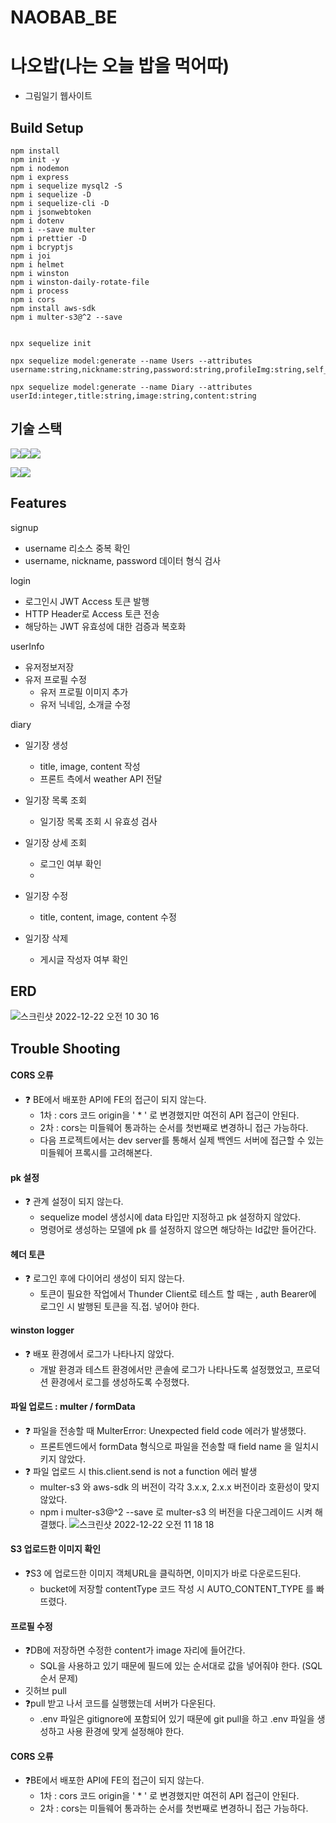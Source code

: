# NAOBAB_BE

# 나오밥(나는 오늘 밥을 먹어따)

- 그림일기 웹사이트


## Build Setup

    npm install
    npm init -y
    npm i nodemon
    npm i express
    npm i sequelize mysql2 -S
    npm i sequelize -D
    npm i sequelize-cli -D
    npm i jsonwebtoken
    npm i dotenv
    npm i --save multer
    npm i prettier -D
    npm i bcryptjs
    npm i joi
    npm i helmet
    npm i winston
    npm i winston-daily-rotate-file
    npm i process
    npm i cors
    npm install aws-sdk
    npm i multer-s3@^2 --save


    npx sequelize init

    npx sequelize model:generate --name Users --attributes username:string,nickname:string,password:string,profileImg:string,self_intro:string

    npx sequelize model:generate --name Diary --attributes userId:integer,title:string,image:string,content:string
    
## 기술 스택
<img src="https://camo.githubusercontent.com/eea3c89b5aa320f391bd9ce962c4ef7d92c943a56c376c6cbac82be641585101/68747470733a2f2f696d672e736869656c64732e696f2f62616467652f4a6176615363726970742d4637444631453f7374796c653d666f722d7468652d6261646765266c6f676f3d4a617661536372697074266c6f676f436f6c6f723d626c61636b" data-canonical-src="https://img.shields.io/badge/JavaScript-F7DF1E?style=for-the-badge&amp;logo=JavaScript&amp;logoColor=black" style="max-width: 100%;"><img src="https://camo.githubusercontent.com/ab61fce6586c27e04d8ac35d0a77a20b78eb57de63ac2243353f23d3752b1fc3/68747470733a2f2f696d672e736869656c64732e696f2f62616467652f4e6f64652e6a732d3333393933333f7374796c653d666f722d7468652d6261646765266c6f676f3d4e6f64652e6a73266c6f676f436f6c6f723d7768697465" data-canonical-src="https://img.shields.io/badge/Node.js-339933?style=for-the-badge&amp;logo=Node.js&amp;logoColor=white" style="max-width: 100%;"><img src="https://camo.githubusercontent.com/93907c63a75a4b788c8f5ab36b7064add824dd890c2de95e8a965c5460dc5268/68747470733a2f2f696d672e736869656c64732e696f2f62616467652f457870726573732d3030303030303f7374796c653d666f722d7468652d6261646765266c6f676f3d45787072657373266c6f676f436f6c6f723d7768697465" data-canonical-src="https://img.shields.io/badge/Express-000000?style=for-the-badge&amp;logo=Express&amp;logoColor=white" style="max-width: 100%;">

<img src="https://camo.githubusercontent.com/64275ceb7fccb7a4328c84c984ae3f9c90c64c0c9a3d525cfe9abe2660d67c4e/68747470733a2f2f696d672e736869656c64732e696f2f62616467652f4d7953514c2d3434373941313f7374796c653d666f722d7468652d6261646765266c6f676f3d4d7953514c266c6f676f436f6c6f723d7768697465" data-canonical-src="https://img.shields.io/badge/MySQL-4479A1?style=for-the-badge&amp;logo=MySQL&amp;logoColor=white" style="max-width: 100%;"><img src="https://camo.githubusercontent.com/6c50eb6f911b1bcb4c0b790fb5e908bf896c525685839fa802c41349dcd1c8bf/68747470733a2f2f696d672e736869656c64732e696f2f62616467652f53657175656c697a652d3532423045373f7374796c653d666f722d7468652d6261646765266c6f676f3d53657175656c697a65266c6f676f436f6c6f723d7768697465" data-canonical-src="https://img.shields.io/badge/Sequelize-52B0E7?style=for-the-badge&amp;logo=Sequelize&amp;logoColor=white" style="max-width: 100%;">



## Features
signup
- username  리소스 중복 확인
- username, nickname, password  데이터 형식 검사

login
- 로그인시 JWT Access 토큰 발행
- HTTP Header로 Access 토큰 전송
- 해당하는 JWT 유효성에 대한 검증과 복호화

userInfo
- 유저정보저장
- 유저 프로필 수정
     - 유저 프로필 이미지 추가
     - 유저 닉네임, 소개글 수정

diary
- 일기장 생성
     - title, image, content 작성
     - 프론트 측에서 weather API 전달

- 일기장 목록 조회
     - 일기장 목록 조회 시 유효성 검사

- 일기장 상세 조회
    - 로그인 여부 확인
    -   

- 일기장 수정
     -  title, content, image, content 수정

 - 일기장 삭제
    - 게시글 작성자 여부 확인  


## ERD
![스크린샷 2022-12-22 오전 10 30 16](https://user-images.githubusercontent.com/105340187/209035154-133ea5d9-2e2f-4dd8-bfb7-33b0b9130982.png)


## Trouble Shooting
#### CORS 오류
- ❓ BE에서 배포한 API에 FE의 접근이 되지 않는다.
    - 1차 : cors 코드 origin을 ' * ' 로 변경했지만 여전히 API 접근이 안된다.
    - 2차 : cors는 미들웨어 통과하는 순서를 첫번째로 변경하니 접근 가능하다.
    - 다음 프로젝트에서는 dev server를 통해서 실제 백엔드 서버에 접근할 수 있는 미들웨어 프록시를 고려해본다.
#### pk 설정
- ❓ 관계 설정이 되지 않는다.
    - sequelize model 생성시에 data 타입만 지정하고 pk 설정하지 않았다.
    - 명령어로 생성하는 모델에 pk 를 설정하지 않으면 해당하는 Id값만 들어간다.
#### 헤더 토큰
- ❓ 로그인 후에 다이어리 생성이 되지 않는다.
    - 토큰이 필요한 작업에서 Thunder Client로 테스트 할 때는 , auth Bearer에 로그인 시 발행된 토큰을 직.접. 넣어야 한다.
#### winston logger
- ❓ 배포 환경에서 로그가 나타나지 않았다. 
    - 개발 환경과 테스트 환경에서만 콘솔에 로그가 나타나도록 설정했었고, 프로덕션 환경에서 로그를 생성하도록 수정했다. 
#### 파일 업로드 : multer / formData
- ❓ 파일을 전송할 때 MulterError: Unexpected field code 에러가 발생했다. 
    - 프론트엔드에서 formData 형식으로 파일을 전송할 때 field name 을 일치시키지 않았다.   
- ❓ 파일 업로드 시 this.client.send is not a function 에러 발생 
    - multer-s3 와 aws-sdk 의 버전이 각각 3.x.x, 2.x.x 버전이라 호환성이 맞지 않았다.
    - npm i multer-s3@^2 --save 로 multer-s3 의 버전을 다운그레이드 시켜 해결했다. 
    ![스크린샷 2022-12-22 오전 11 18 18](https://user-images.githubusercontent.com/105340187/209040734-5531f135-eff8-4b80-a55c-bd2f40fb4673.png)

#### S3 업로드한 이미지 확인    
- ❓S3 에 업로드한 이미지 객체URL을 클릭하면, 이미지가 바로 다운로드된다.
    - bucket에 저장할 contentType 코드 작성 시 AUTO_CONTENT_TYPE 를 빠뜨렸다.
#### 프로필 수정
- ❓DB에 저장하면 수정한 content가 image 자리에 들어간다.
    - SQL을 사용하고 있기 때문에 필드에 있는 순서대로 값을 넣어줘야 한다. (SQL 순서 문제)
- 깃허브 pull
- ❓pull 받고 나서 코드를 실행했는데 서버가 다운된다.
    - .env 파일은 gitignore에 포함되어 있기 때문에 git pull을 하고 .env 파일을 생성하고 사용 환경에 맞게 설정해야 한다.

#### CORS 오류
- ❓BE에서 배포한 API에 FE의 접근이 되지 않는다.
    - 1차 : cors 코드 origin을 ' * ' 로 변경했지만 여전히 API 접근이 안된다.
    - 2차 : cors는 미들웨어 통과하는 순서를 첫번째로 변경하니 접근 가능하다.
